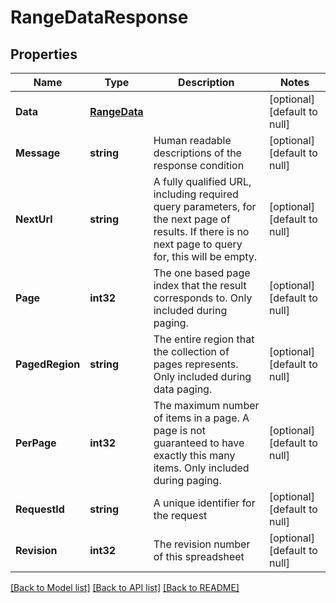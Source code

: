 # RangeDataResponse

## Properties
Name | Type | Description | Notes
------------ | ------------- | ------------- | -------------
**Data** | [**RangeData**](RangeData.md) |  | [optional] [default to null]
**Message** | **string** | Human readable descriptions of the response condition | [optional] [default to null]
**NextUrl** | **string** | A fully qualified URL, including required query parameters, for the  next page of results. If there is no next page to query for, this will  be empty.  | [optional] [default to null]
**Page** | **int32** | The one based page index that the result corresponds to. Only included during paging.  | [optional] [default to null]
**PagedRegion** | **string** | The entire region that the collection of pages represents. Only included during data paging.  | [optional] [default to null]
**PerPage** | **int32** | The maximum number of items in a page. A page is not guaranteed to have exactly this many items. Only included during paging.  | [optional] [default to null]
**RequestId** | **string** | A unique identifier for the request | [optional] [default to null]
**Revision** | **int32** | The revision number of this spreadsheet | [optional] [default to null]

[[Back to Model list]](../README.md#documentation-for-models) [[Back to API list]](../README.md#documentation-for-api-endpoints) [[Back to README]](../README.md)


